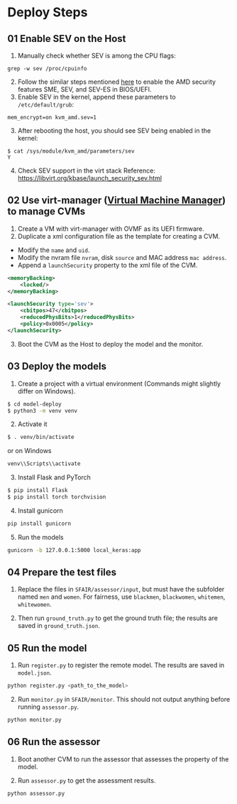 # Deploy Steps

## 01 Enable SEV on the Host

1. Manually check whether SEV is among the CPU flags:

``` shell
grep -w sev /proc/cpuinfo
```

2. Follow the similar steps mentioned [here](https://lenovopress.lenovo.com/lp1894.pdf) to enable the AMD security features SME, SEV, and SEV-ES in BIOS/UEFI.
3. Enable SEV in the kernel, append these parameters to `/etc/default/grub`:

``` shell
mem_encrypt=on kvm_amd.sev=1
```

3. After rebooting the host, you should see SEV being enabled in the kernel:

```
$ cat /sys/module/kvm_amd/parameters/sev
Y
```

4. Check SEV support in the virt stack
   Reference: https://libvirt.org/kbase/launch_security_sev.html

## 02 Use virt-manager ([Virtual Machine Manager](https://virt-manager.org/)) to manage CVMs

1. Create a VM with virt-manager with OVMF as its UEFI firmware.
2. Duplicate a xml configuration file as the template for creating a CVM.

- Modify the `name` and `uid`.
- Modify the nvram file `nvram`, disk `source` and MAC address `mac address`.
- Append a `launchSecurity` property to the xml file of the CVM.

``` xml
<memoryBacking>
    <locked/>
</memoryBacking>

<launchSecurity type='sev'>
    <cbitpos>47</cbitpos>
    <reducedPhysBits>1</reducedPhysBits>
    <policy>0x0005</policy>
</launchSecurity>
```

3. Boot the CVM as the Host to deploy the model and the monitor.

## 03 Deploy the models

1. Create a project with a virtual environment (Commands might slightly differ on Windows).

```bash
$ cd model-deploy
$ python3 -m venv venv
```

2. Activate it

```bash
$ . venv/bin/activate
```

or on Windows

```bash
venv\\Scripts\\activate
```

3. Install Flask and PyTorch

```bash
$ pip install Flask
$ pip install torch torchvision
```

4. Install gunicorn

```bash
pip install gunicorn
```

5. Run the models

```bash
gunicorn -b 127.0.0.1:5000 local_keras:app
```

## 04 Prepare the test files

1. Replace the files in `SFAIR/assessor/input`, but must have the subfolder named `men` and `women`. For fairness, use `blackmen`, `blackwomen`, `whitemen`, `whitewomen`.

2. Then run `ground_truth.py` to get the ground truth file; the results are saved in `ground_truth.json`.

## 05 Run the model

1. Run `register.py` to register the remote model. The results are saved in `model.json`.

```bash
python register.py <path_to_the_model>
```

2. Run `monitor.py` in `SFAIR/monitor`. This should not output anything before running `assessor.py`.

```bash
python monitor.py
```

## 06 Run the assessor

1. Boot another CVM to run the assessor that assesses the property of the model.

2. Run `assessor.py` to get the assessment results.

```bash
python assessor.py
```
















